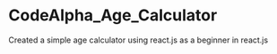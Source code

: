 # CodeAlpha_Age_Calculator
Created a simple age calculator using react.js as a beginner in react.js 

